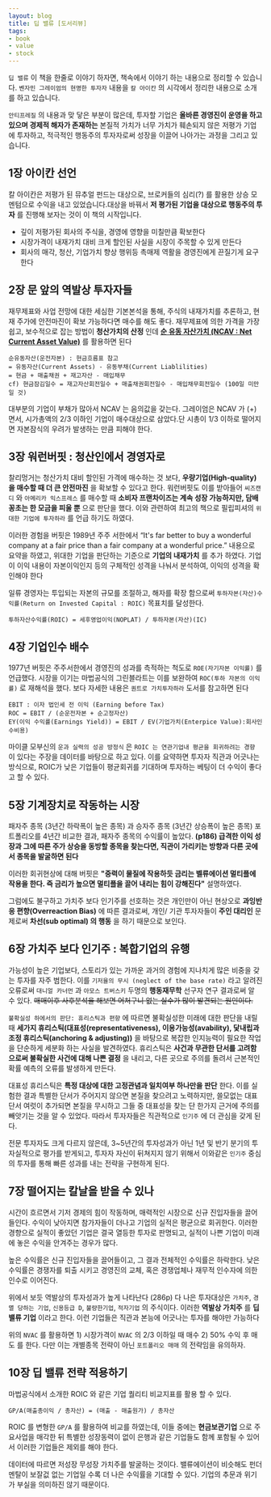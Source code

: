 ```yaml
---
layout: blog
title: 딥 밸류 [도서리뷰]
tags:
- book
- value
- stock
---
```


`딥 밸류` 이 책을 한줄로 이야기 하자면, 책속에서 이야기 하는 내용으로 정리할 수 있습니다. `벤자민 그레이엄의 현명한 투자자` 내용을 `칼 아이칸` 의 시각에서 정리한 내용으로 소개를 하고 있습니다.

`안티프레질` 의 내용과 맞 닿은 부분이 많은데, 투자할 기업은 **<span style="color:var(--accent);">올바른 경영진이 운영을 하고있으며 경제적 해자가 존재하는</span>** 본질적 가치가 너무 가치가 훼손되지 않은 저평가 기업에 투자하고, 적극적인 행동주의 투자자로써 성장을 이끌어 나아가는 과정을 그리고 있습니다.

## 1장 아이칸 선언

칼 아이칸은 저평가 된 뮤추얼 펀드는 대상으로, 브로커들의 심리(?) 를 활용한 상승 모멘텀으로 수익을 내고 있었습니다.대상을 바꿔서 **저 평가된 기업을 대상으로 행동주의 투자** 를 진행해 보자는 것이 이 책의 시작입니다.

- 깊이 저평가된 회사의 주식을, 경영에 영향을 미칠만큼 확보한다
- 시장가격이 내재가치 대비 크게 할인된 사실을 시장이 주목할 수 있게 만든다
- 회사의 매각, 청산, 기업가치 향상 행위등 촉매제 역활을 경영진에게 끈질기게 요구한다

## 2장 문 앞의 역발상 투자자들

재무제표와 사업 전망에 대한 세심한 기본본석을 통해, 주식의 내재가치를 추론하고, 현재 주가에 안전마진이 확보 가능하다면 매수를 해도 좋다. 재무제표에 의한 가격을 가장 쉽고, 보수적으로 잡는 방법이 <span style="color:var(--strong);"> **청산가치의 산정** 인데 **[순 유동 자산가치 (NCAV : Net Current Asset Value)](https://m.blog.naver.com/PostView.naver?isHttpsRedirect=true&blogId=new10yrs&logNo=220917119689)**</span> 를 활용하면 된다

```
순유동자산(운전자본) : 현금흐름표 참고
= 유동자산(Current Assets) - 유동부채(Current Liablilities)
= 현금 + 매출채권 + 재고자산 - 매입채무
cf) 현금잠김일수 = 재고자산회전일수 + 매출채권회전일수 - 매입채무회전일수 (100일 미만일 것)
```

대부분의 기업이 부채가 많아서 NCAV 는 음의값을 갖는다. 그레이엄은 NCAV 가 (+) 면서, 시가총액의 2/3 이하인 기업이 매수대상으로 삼았다.단 시총이 1/3 이하로 떨어지면 자본잠식의 우려가 발생하는 만큼 피해야 한다.

## 3장 워런버핏 : 청산인에서 경영자로

찰리멍거는 청산가치 대비 할인된 가격에 매수하는 것 보다, **<span style="color:var(--strong);">우량기업(High-quality) 을 매수할 때 더 큰 안전마진</span>** 을 확보할 수 있다고 한다. 워런버핏도 이를 받아들어 `씨즈캔디` 와 `아메리카 익스프레스` 를 매수할 때  **<span style="color:var(--strong);">소비자 프랜차이즈는 계속 성장 가능하지만, 담배꽁초는 한 모금을 피울 뿐</span>** 으로 판단을 했다. 이와 관련하여 최고의 책으로 필립피셔의 `위대한 기업에 투자하라` 를 언급 하기도 하였다.

이러한 경험을 버핏은 1989년 주주 서한에서 “It's far better to buy a wonderful company at a fair price than a fair company at a wonderful price.” 내용으로 요약을 하였고, 위대한 기업을 판단하는 기준으로 **<span style="color:var(--strong);">기업의 내재가치</span>** 를 추가 하였다. 기업이 이익 내용이 자본이익인지 등의 구체적인 성격을 나눠서 분석하여, 이익의 성격을 확인해야 한다

일류 경영자는 투입되는 자본의 규모를 조절하고, 해자를 확장 함으로써 `투하자본(자산)수익률(Return on Invested Capital : ROIC)` 목표치를 달성한다.

```
투하자산수익률(ROIC) = 세후영업이익(NOPLAT) / 투하자본(자산)(IC)
```

## 4장 기업인수 배수

1977년 버핏은 주주서한에서 경영진의 성과를 측적하는 척도로 `ROE(자기자본 이익률)` 를 언급했다. 시장을 이기는 마법공식의 그린블라트는 이를 보완하여 `ROC(투하 자본의 이익률)` 로 재해석을 했다. 보다 자세한 내용은 `퀀트로 가치투자하라` 도서를 참고하면 된다

```
EBIT : 이자 법인세 전 이익 (Earning before Tax)
ROC = EBIT / (순운전자본 + 순고정자산)
EY(이익 수익률(Earnings Yield)) = EBIT / EV(기업가치(Enterpice Value):회사인수비용)
```

마이클 모부신의 `운과 실력의 성공 방정식` 은 `ROIC 는 연관기업내 평균을 회귀하려는 경향` 이 있다는 주장을 데이터를 바탕으로 하고 있다. 이를 요약하면 투자자 직관과 어긋나는 방식으로, ROIC가 낮은 기업들이 평균회귀를 기대하며 투자하는 베팅이 더 수익이 좋다고 할 수 있다.

## 5장 기계장치로 작동하는 시장

패자주 종목 (3년간 하락폭이 높은 종목) 과 승자주 종목 (3년간 상승폭이 높은 종목) 포트폴리오를 4년간 비교한 결과, 패자주 종목의 수익률이 높았다. **<span style="color:var(--strong);">(p186) 급격한 이익 성장과 그에 따른 주가 상승을 동방할 종목을 찾는다면, 직관이 가리키는 방향과 다른 곳에서 종목을 발굴하면 된다</span>**

이러한 회귀현상에 대해 버핏은 **<span style="color:var(--strong);">"중력이 물질에 작용하듯 금리는 벨류에이션 멀티플에 작용을 한다. 즉 금리가 높으면 멀티플을 끌어 내리는 힘이 강해진다"</span>** 설명하였다.

그럼에도 불구하고 가치주 보다 인기주를 선호하는 것은 개인만이 아닌 현상오로 **과잉반응 편향(Overreaction Bias)** 에 따른 결과로써, 개인/ 기관 투자자들이 **주인 대리인** 문제로써 **차선(sub optimal) 의 행동** 을 하기 때문으로 보인다.

## 6장 가치주 보다 인기주 : 복합기업의 유행

가능성이 높은 기업보다, 스토리가 있는 가까운 과거의 경험에 지나치게 많은 비중을 갖는 투자를 자주 범한다. 이를 `기저율의 무시 (neglect of the base rate)` 라고 알려진 오류로써 `대니얼 카너먼` 과 `아모스 트버스키` 두명의 **행동재무학** 선구자 연구 결과로써 알 수 있다. <strike>매매이후 사후분석을 해보면 어처구니 없는 실수가 많이 발견되는 원인이다.</strike> 

`불확실성 하에서의 판단: 휴리스틱과 편향` 에 따르면 불확실성한 미래에 대한 판단을 내릴 때 **<span style="color:var(--accent);">세가지 휴리스틱(대표성(representativeness), 이용가능성(avability), 닻내립과 조정 휴리스틱(anchoring & adjusting))</span>** 을 바탕으로 복잡한 인지능력이 필요한 작업을 단순하게 세분화 하는 사실을 발견하였다. 휴리스틱은 **<span style="color:var(--accent);">사건과 무관한 단서를 고려함으로써 불확실한 사건에 대해 나쁜 결정</span>** 을 내리고, 다른 곳으로 주의를 돌려서 근본적인 확률 예측의 오류를 발생하게 만든다.

대표성 휴리스틱은 **특정 대상에 대한 고정관념과 일치여부 하나만을 판단** 한다. 이를 실험한 결과 특별한 단서가 주어지지 않으면 본질을 찾으려고 노력하지만, 쓸모없는 대표 단서 여럿이 추가되면 본질을 무시하고 그들 중 대표성을 찾는 단 한가지 근거에 주의를 빼앗기는 것을 알 수 있었다. 따라서 투자자들은 직관적으로 `인기주` 에 더 관심을 갖게 된다.

전문 투자자도 크게 다르지 않은데, 3~5년간의 투자성과가 아닌 1년 및 반기 분기의 투자실적으로 평가를 받게되고, 투자자 자신이 뒤쳐지지 않기 위해서 이와같은 `인기주` 중심의 투자를 통해 빠른 성과를 내는 전략을 구현하게 된다.

## 7장 떨어지는 칼날을 받을 수 있나

시간이 흐르면서 기저 경제의 힘이 작동하며, 매력적인 시장으로 신규 진입자들을 끌어 들인다. 수익이 낮아지면 참가자들이 더나고 기업의 실적은 평균으로 회귀한다. 이러한 경향으로 실적이 좋았던 기업은 결국 열등한 투자로 판명되고, 실적이 나쁜 기업이 미래에 놓은 수익을 안겨주는 경우가 많다.

높은 수익률은 신규 진입자들을 끌어들이고, 그 결과 전체적인 수익률은 하락한다. 낮은 수익률은 경쟁자를 퇴출 시키고 경영진의 교체, 혹은 경쟁업체나 재무적 인수자에 의한 인수로 이어진다.

위에서 보듯 역발상의 투자성과가 높게 나타난다 (286p) 다 나은 투자대상은 `가치주`, `경멸 당하는 기업`, `신용등급 D`, `불량한기업`, `적자기업` 의 주식이다. 이러한 **역발상 가치주** 를 **딥 밸류 기업** 이라고 한다. 이런 기업들은 직관과 본능에 어긋나는 투자를 해야만 가능하다

위의 `NVAC` 를 활용하면 1) 시장가격이 `NVAC` 의 2/3 이하일 때 매수 2) 50% 수익 후 매도 를 한다. 다만 이는 개별종목 전략이 아닌 `포트폴리오 매매` 의 전략임을 유의하자.

## 10장 딥 밸류 전략 적용하기

마법공식에서 소개한 ROIC 와 같은 기업 퀄리티 비교지표를 활용 할 수 있다.

```
GP/A(매출총이익 / 총자산) = (매출 - 매출원가) / 총자산
```
ROIC 를 변형한 `GP/A` 를 활용하여 비교를 하였는데, 이들 중에는 **현금보관기업** 으로 주요사업을 매각한 뒤 특별한 성장동력이 없이 은행과 같은 기업들도 함께 포함될 수 있어서 이러한 기업들은 제외를 해야 한다.

데이터에 따르면 저성장 무성장 가치주를 발굴하는 것이다. 밸류에이션이 비슷해도 펀더멘탈이 보잘겂 없는 기업일 수록 더 나은 수익률을 기대할 수 있다. 기업의 추문과 위기가 부실을 의미하진 않기 때문이다.